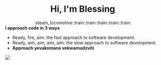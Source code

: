 <h1 align="center">Hi, I'm Blessing</h1>

<div align="center">
  :steam_locomotive::train::train::train::train::train:
</div>
<div>
  <strong>I approach code in 3 ways</strong>
  <ul>
    <li>Ready, fire, aim: the fast approach to software development.</li>
    <li>Ready, aim, aim, aim, aim: the slow approach to software development</li>
    <li><b>Approach yevakomana vekwamudzviti</b></li>
    </ul>
</div>
<img src="https://miro.medium.com/max/1600/0*C-cPP9D2MIyeexAT.gif"/>

<br />
